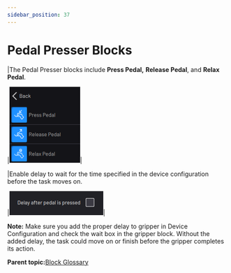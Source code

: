 ```yaml
---
sidebar_position: 37
---
```


# Pedal Presser Blocks

|The Pedal Presser blocks include **Press Pedal,** **Release Pedal**, and **Relax Pedal**.

|![](../Images/TaskCanvasBlockGlossary/Device-PedalPresser-Menu.png)|

|Enable delay to wait for the time specified in the device configuration before the task moves on.

|![](../Images/TaskCanvasBlockGlossary/Device-PedalPresser-Settings-Delay.png)|

**Note:** Make sure you add the proper delay to gripper in Device Configuration and check the wait box in the gripper block. Without the added delay, the task could move on or finish before the gripper completes its action.

**Parent topic:**[Block Glossary](../TaskCanvasBlockGlossary/BlockGlossaryOverview.md)

